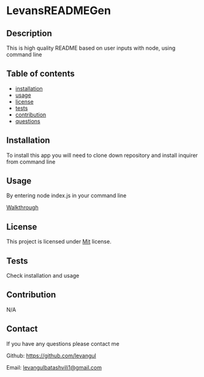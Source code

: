 
  # LevansREADMEGen

  ## Description
  This is high quality README based on user inputs with node, using command line

  ## Table of contents
  - [installation](#installation)
  - [usage](#usage)
  - [license](#license)
  - [tests](#tests)
  - [contribution](#contribution)
  - [questions](#questions)

  ## Installation
  To install this app you will need to clone down repository and install inquirer from command line

  ## Usage

  By entering node index.js in your command line

  [Walkthrough](https://github.com/Levangul/LevansREADMEgen/assets/150108077/09b667a8-4abd-40a4-8ed2-60d3af82821a)
  
  
  ## License
    
  This project is licensed under [Mit](https://opensource.org/blog/license/Mit) license. 

  ## Tests

  Check installation and usage
  ## Contribution

  N/A
  ## Contact

  If you have any questions please contact me

  Github: https://github.com/levangul 

  Email: levangulbatashvili1@gmail.com
